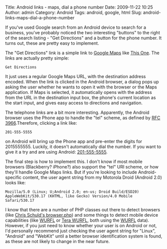 Title: Android links - maps, dial a phone number
Date: 2009-11-22 10:25
Author: admin
Category: Android
Tags: android, google, html
Slug: android-links-maps-dial-a-phone-number

If you've used Google search from an Android device to search for a
business, you've probably noticed the two interesting "buttons" to the
right of the search listing - "Get Directions" and a button for the
phone number. It turns out, these are pretty easy to implement.

The "Get Directions" link is a simple link to [Google Maps][] like [This
One][]. The links are actually pretty simple:

~~~~{.html}
Get Directions
~~~~

It just uses a regular Google Maps URL, with the destination address
encoded. When the link is clicked in the Android browser, a dialog pops
up asking the user whether he wants to open it with the browser or the
Maps application. If Maps is selected, it automatically opens with the
address from the URL in the destination input box, the phone's current
location as the start input, and gives easy access to directions and
navigation.

The telephone links are a bit more interesting. Apparently, the Android
browser uses the Phone app to handle the "tel" scheme, as defined by
[RFC 3966][].Therefore, clicking a link like:

~~~~{.html}
201-555-5555
~~~~

on Android will bring up the Phone app and pre-enter the digits for
2015555555. Luckily, it doesn't automatically dial the number. If you
want to give it a try and are using Android: [201-555-5555][].

The final step is how to implement this. I don't know if most mobile
browsers (Blackberry? iPhone?) also support the "tel" URI scheme, or how
they'll handle Google Maps links. But if you're looking to include
Android-specific content, the user agent string from my Motorola Droid
(Android 2.0) looks like:

~~~~{.text}
Mozilla/5.0 (Linux; U;Android 2.0; en-us; Droid Build/ESD20) AppleWebKit/530.17 (KHTML, like Gecko) Version/4.0 Mobile Safari/530.17
~~~~

I know that there are a number of PHP classes out there to detect
browsers (like [Chris Schuld's browser.php][]) and some things to detect
mobile device capabilities (like [WURFL][] or [Tera WURFL][], both using
the [WURFL][1] data). However, if you just need to know whether your
user is on Android or not, I'd personally recommend just checking the
user agent string for "Linux", "Android" and "WebKit" until a better
browser identification system is found, as these are not likely to
change in the near future.

  [Google Maps]: http://maps.google.com
  [This One]: http://maps.google.com/maps?daddr=42+Pierce+Ave,+Midland+Park,+NJ+07432
  [RFC 3966]: http://tools.ietf.org/html/rfc3966
  [201-555-5555]: tel:2015555555
  [Chris Schuld's browser.php]: http://chrisschuld.com/projects/browser-php-detecting-a-users-browser-from-php/
  [WURFL]: http://wurfl.sourceforge.net/nphp/
  [Tera WURFL]: http://freshmeat.net/projects/tera_wurfl/
  [1]: http://en.wikipedia.org/wiki/Wurfl
